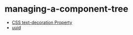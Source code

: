 # managing-a-component-tree
- [CSS text-decoration Property](https://www.w3schools.com/cssref/pr_text_text-decoration.php)
- [uuid](https://www.npmjs.com/package/uuid)
